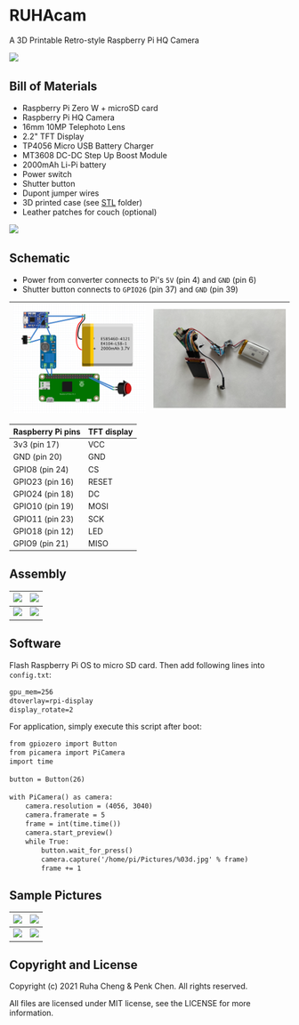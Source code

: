 # RUHAcam 

A 3D Printable Retro-style Raspberry Pi HQ Camera

![](images/ruhacam-cover.jpg)

## Bill of Materials 

- Raspberry Pi Zero W + microSD card 
- Raspberry Pi HQ Camera 
- 16mm 10MP Telephoto Lens 
- 2.2" TFT Display 
- TP4056 Micro USB Battery Charger 
- MT3608 DC-DC Step Up Boost Module 
- 2000mAh Li-Pi battery 
- Power switch 
- Shutter button 
- Dupont jumper wires 
- 3D printed case (see [STL](STL) folder)
- Leather patches for couch (optional)

![](images/ruhacam-bom.jpg)

## Schematic

- Power from converter connects to Pi's `5V` (pin 4) and `GND` (pin 6)
- Shutter button connects to `GPIO26` (pin 37) and `GND` (pin 39) 

| ![](images/ruhacam-schematic.jpg) | ![](images/ruhacam-schematic-2.jpg) |
|-----|-----|

| Raspberry Pi pins | TFT display |
|-------------------|-------------|
| 3v3 (pin 17) | VCC |
| GND (pin 20) | GND |
| GPIO8 (pin 24) | CS |
| GPIO23 (pin 16) | RESET |
| GPIO24 (pin 18) | DC |
| GPIO10 (pin 19) | MOSI |
| GPIO11 (pin 23) | SCK | 
| GPIO18 (pin 12) | LED | 
| GPIO9 (pin 21) | MISO | 

## Assembly

| ![](images/asm-2.jpg) | ![](images/asm-3.jpg) |
|-----------------------|-----------------------|
| ![](images/asm-4.jpg) | ![](images/asm-1.jpg) |

## Software 

Flash Raspberry Pi OS to micro SD card. Then add following lines into `config.txt`: 

    gpu_mem=256
    dtoverlay=rpi-display
    display_rotate=2

For application, simply execute this script after boot: 

    from gpiozero import Button
    from picamera import PiCamera
    import time

    button = Button(26)

    with PiCamera() as camera:
        camera.resolution = (4056, 3040)
        camera.framerate = 5
        frame = int(time.time())
        camera.start_preview()
        while True:
            button.wait_for_press()
            camera.capture('/home/pi/Pictures/%03d.jpg' % frame)
            frame += 1

## Sample Pictures 

| ![](images/1616840925.JPG) | ![](images/1616769300.JPG) |
|----------------------------|----------------------------|
| ![](images/1616769323.JPG) | ![](images/1616840940.JPG) |

## Copyright and License

Copyright (c) 2021 Ruha Cheng & Penk Chen. All rights reserved. 

All files are licensed under MIT license, see the LICENSE for more information. 